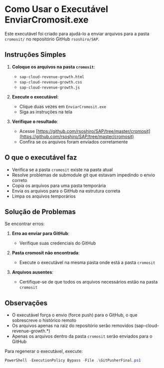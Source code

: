 # Como Usar o Executável EnviarCromosit.exe

Este executável foi criado para ajudá-lo a enviar arquivos para a pasta `cromosit/` no repositório GitHub `rsoshiro/SAP`.

## Instruções Simples

1. **Coloque os arquivos na pasta `cromosit`**:
   - `sap-cloud-revenue-growth.html`
   - `sap-cloud-revenue-growth.css`
   - `sap-cloud-revenue-growth.js`

2. **Execute o executável**:
   - Clique duas vezes em `EnviarCromosit.exe`
   - Siga as instruções na tela

3. **Verifique o resultado**:
   - Acesse [https://github.com/rsoshiro/SAP/tree/master/cromosit](https://github.com/rsoshiro/SAP/tree/master/cromosit)
   - Confira se os arquivos foram enviados corretamente

## O que o executável faz

- Verifica se a pasta `cromosit` existe na pasta atual
- Resolve problemas de submodule git que estavam impedindo o envio correto
- Copia os arquivos para uma pasta temporária
- Envia os arquivos para o GitHub na estrutura correta
- Limpa os arquivos temporários

## Solução de Problemas

Se encontrar erros:

1. **Erro ao enviar para GitHub**:
   - Verifique suas credenciais do GitHub

2. **Pasta cromosit não encontrada**:
   - Execute o executável na mesma pasta onde está a pasta `cromosit`

3. **Arquivos ausentes**:
   - Certifique-se de que todos os arquivos necessários estão na pasta `cromosit`

## Observações

- O executável força o envio (force push) para o GitHub, o que sobrescreve o histórico remoto
- Os arquivos apenas na raiz do repositório serão removidos (sap-cloud-revenue-growth.*)
- Apenas os arquivos dentro da pasta `cromosit` serão enviados para o GitHub

Para regenerar o executável, execute:
```powershell
PowerShell -ExecutionPolicy Bypass -File .\GitPusherFinal.ps1
``` 